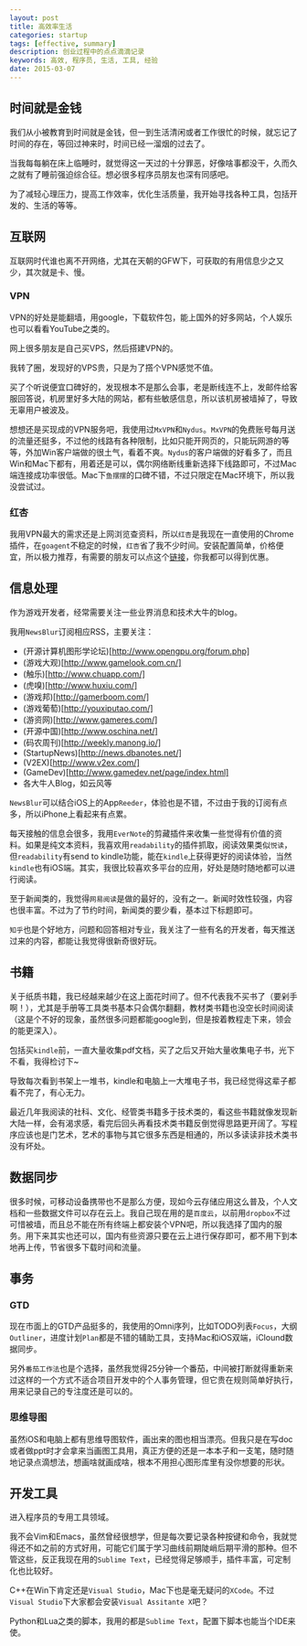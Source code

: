 ```yaml
---
layout: post
title: 高效率生活
categories: startup
tags: [effective, summary]
description: 创业过程中的点点滴滴记录
keywords: 高效, 程序员, 生活, 工具, 经验
date: 2015-03-07
---
```


## 时间就是金钱

我们从小被教育到时间就是金钱，但一到生活清闲或者工作很忙的时候，就忘记了时间的存在，等回过神来时，时间已经一溜烟的过去了。

当我每每躺在床上临睡时，就觉得这一天过的十分罪恶，好像啥事都没干，久而久之就有了睡前强迫综合征。想必很多程序员朋友也深有同感吧。

为了减轻心理压力，提高工作效率，优化生活质量，我开始寻找各种工具，包括开发的、生活的等等。

<!--more-->

## 互联网

互联网时代谁也离不开网络，尤其在天朝的GFW下，可获取的有用信息少之又少，其次就是卡、慢。

### VPN

VPN的好处是能翻墙，用google，下载软件包，能上国外的好多网站，个人娱乐也可以看看YouTube之类的。

网上很多朋友是自己买VPS，然后搭建VPN的。

我转了圈，发现好的VPS贵，只是为了撘个VPN感觉不值。

买了个听说便宜口碑好的，发现根本不是那么会事，老是断线连不上，发邮件给客服回答说，机房里好多大陆的网站，都有些敏感信息，所以该机房被墙掉了，导致无辜用户被波及。

想想还是买现成的VPN服务吧，我使用过`MxVPN`和`Nydus`。`MxVPN`的免费账号每月送的流量还挺多，不过他的线路有各种限制，比如只能开网页的，只能玩网游的等等，外加Win客户端做的很土气，看着不爽。`Nydus`的客户端做的好看多了，而且Win和Mac下都有，用着还是可以，偶尔网络断线重新选择下线路即可，不过Mac端连接成功率很低。Mac下`鱼摆摆`的口碑不错，不过只限定在Mac环境下，所以我没尝试过。


### 红杏

我用VPN最大的需求还是上网浏览查资料，所以`红杏`是我现在一直使用的Chrome插件，在`goagent`不稳定的时候，`红杏`省了我不少时间。安装配置简单，价格便宜，所以极力推荐，有需要的朋友可以点这个[链接](http://honx.in/i/VMNeMOz5NC4lQMrc)，你我都可以得到优惠。

## 信息处理

作为游戏开发者，经常需要关注一些业界消息和技术大牛的blog。

我用`NewsBlur`订阅相应RSS，主要关注：

- (开源计算机图形学论坛)[http://www.opengpu.org/forum.php]
- (游戏大观)[http://www.gamelook.com.cn/]
- (触乐)[http://www.chuapp.com/]
- (虎嗅)[http://www.huxiu.com/]
- (游戏邦)[http://gamerboom.com/]
- (游戏葡萄)[http://youxiputao.com/]
- (游资网)[http://www.gameres.com/]
- (开源中国)[http://www.oschina.net/]
- (码农周刊)[http://weekly.manong.io/]
- (StartupNews)[http://news.dbanotes.net/]
- (V2EX)[http://www.v2ex.com/]
- (GameDev)[http://www.gamedev.net/page/index.html]
- 各大牛人Blog，如云风等

`NewsBlur`可以结合iOS上的App`Reeder`，体验也是不错，不过由于我的订阅有点多，所以iPhone上看起来有点累。

每天接触的信息会很多，我用`EverNote`的剪藏插件来收集一些觉得有价值的资料。如果是纯文本资料，我喜欢用`readability`的插件抓取，阅读效果类似`悦读`，但`readability`有send to kindle功能，能在`kindle`上获得更好的阅读体验，当然`kindle`也有iOS端。其实，我很比较喜欢多平台的应用，好处是随时随地都可以进行阅读。

至于新闻类的，我觉得`网易阅读`是做的最好的，没有之一。新闻时效性较强，内容也很丰富。不过为了节约时间，新闻类的要少看，基本过下标题即可。

`知乎`也是个好地方，问题和回答相对专业，我关注了一些有名的开发者，每天推送过来的内容，都能让我觉得很新奇很好玩。

## 书籍

关于纸质书籍，我已经越来越少在这上面花时间了。但不代表我不买书了（要剁手啊！），尤其是手册等工具类书基本只会偶尔翻翻，教材类书籍也没空长时间阅读（这是个不好的现象，虽然很多问题都能google到，但是按着教程走下来，领会的能更深入）。

包括买`kindle`前，一直大量收集pdf文档，买了之后又开始大量收集电子书，光下不看，我得检讨下~

导致每次看到书架上一堆书，kindle和电脑上一大堆电子书，我已经觉得这辈子都看不完了，有心无力。

最近几年我阅读的社科、文化、经管类书籍多于技术类的，看这些书籍就像发现新大陆一样，会有渴求感，看完后回头再看技术类书籍反倒觉得思路更开阔了。写程序应该也是门艺术，艺术的事物与其它很多东西是相通的，所以多读读非技术类书没有坏处。

## 数据同步

很多时候，可移动设备携带也不是那么方便，现如今云存储应用这么普及，个人文档和一些数据文件可以存在云上。我自己现在用的是`百度云`，以前用`dropbox`不过可惜被墙，而且总不能在所有终端上都安装个VPN吧，所以我选择了国内的服务。用下来其实也还可以，国内有些资源只要在云上进行保存即可，都不用下到本地再上传，节省很多下载时间和流量。

## 事务

### GTD

现在市面上的GTD产品挺多的，我使用的Omni序列，比如TODO列表`Focus`，大纲`Outliner`，进度计划`Plan`都是不错的辅助工具，支持Mac和iOS双端，iClound数据同步。

另外`番茄工作法`也是个选择，虽然我觉得25分钟一个番茄，中间被打断就得重新来过这样的一个方式不适合项目开发中的个人事务管理，但它贵在规则简单好执行，用来记录自己的专注度还是可以的。

### 思维导图

虽然iOS和电脑上都有思维导图软件，画出来的图也相当漂亮。但我只是在写doc或者做ppt时才会拿来当画图工具用，真正方便的还是一本本子和一支笔，随时随地记录点滴想法，想画啥就画成啥，根本不用担心图形库里有没你想要的形状。

## 开发工具

进入程序员的专用工具领域。

我不会Vim和Emacs，虽然曾经很想学，但是每次要记录各种按键和命令，我就觉得还不如之前的方式好用，可能它们属于学习曲线前期陡峭后期平滑的那种。但不管这些，反正我现在用的`Sublime Text`，已经觉得足够顺手，插件丰富，可定制化也比较好。

C++在Win下肯定还是`Visual Studio`，Mac下也是毫无疑问的`XCode`。不过`Visual Studio`下大家都会安装`Visual Assitante X`吧？

Python和Lua之类的脚本，我用的都是`Sublime Text`，配置下脚本也能当个IDE来使。